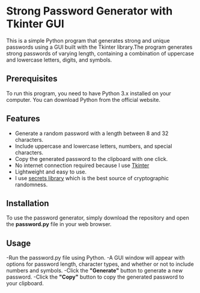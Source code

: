 # Strong Password Generator with Tkinter GUI
This is a simple Python program that generates strong and unique passwords using a GUI built with the Tkinter library.The program generates strong passwords of varying length, containing a combination of uppercase and lowercase letters, digits, and symbols.

## Prerequisites
To run this program, you need to have Python 3.x installed on your computer. You can download Python from the official website.

## Features
- Generate a random password with a length between 8 and 32 characters.
- Include uppercase and lowercase letters, numbers, and special characters.
- Copy the generated password to the clipboard with one click.
- No internet connection required because I use [Tkinter](https://docs.python.org/3/library/tkinter.html)
- Lightweight and easy to use.
- I use [secrets library](https://docs.python.org/3/library/secrets.html) which is the best source of cryptographic randomness.

## Installation
To use the password generator, simply download the repository and open the **password.py** file in your web browser.

## Usage
-Run the password.py file using Python.
-A GUI window will appear with options for password length, character types, and whether or not to include numbers and symbols.
-Click the **"Generate"** button to generate a new password.
-Click the **"Copy"** button to copy the generated password to your clipboard.
